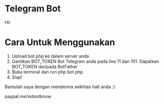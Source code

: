 # Telegram Bot
Hi!

# Cara Untuk Menggunakan
1. Upload bot.php ke dalam server anda
2. Gantikan BOT_TOKEN Bot Telegram anda pada line 11 dan 101. Dapatkan BOT_TOKEN daripada BotFather
3. Buka terminal dan run php bot.php
4. Siap!


Bantulah saya dengan menderma seikhlas hati anda :)

paypal.me/xidontknow
